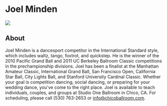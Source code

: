 # Joel Minden
<img src="https://s1dancefest.s3.amazonaws.com/Joel%20Minden.jpg" />

## About
Joel Minden is a dancesport competitor in the International Standard style, which includes waltz, tango, foxtrot, and quickstep. He is the winner of the 2010 Pacific Grand Ball and 2011 UC Berkeley Ballroom Classic competitions in the prechampionship divisions. Joel has been a finalist at the Manhattan Amateur Classic, International Grand Ball, San Francisco Open, California Star Ball, City Lights Ball, and Stanford University Cardinal Classic. Whether your goal is competition dancing, social dancing, or preparing for your wedding dance, you've come to the right place. Joel is available to teach individuals, couples, and groups at Studio One Ballroom in Chico, CA. For scheduling, please call (530) 763-2653 or <a href="mailto:info@chicoballroom.com">info@chicoballroom.com</a>.